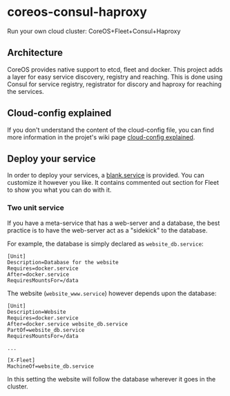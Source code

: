 # coreos-consul-haproxy
Run your own cloud cluster: CoreOS+Fleet+Consul+Haproxy

## Architecture
CoreOS provides native support to etcd, fleet and docker.
This project adds a layer for easy service discovery, registry and reaching. This is done using Consul for service registry, registrator for discory and haproxy for reaching the services.

## Cloud-config explained
If you don't understand the content of the cloud-config file, you can find more information in the projet's wiki page [cloud-config explained](https://github.com/auguster/coreos-consul-haproxy/wiki/cloud-config-explained).

## Deploy your service
In order to deploy your services, a [blank.service](blank.service) is provided. You can customize it however you like.
It contains commented out section for Fleet to show you what you can do with it.

### Two unit service
If you have a meta-service that has a web-server and a database, the best practice is to have the web-server act as a "sidekick" to the database.

For example, the database is simply declared as `website_db.service`:
```
[Unit]
Description=Database for the website
Requires=docker.service
After=docker.service
RequiresMountsFor=/data
```
The website (`website_www.service`) however depends upon the database:
```
[Unit]
Description=Website
Requires=docker.service
After=docker.service website_db.service
PartOf=website_db.service
RequiresMountsFor=/data

...

[X-Fleet]
MachineOf=website_db.service
```
In this setting the website will follow the database wherever it goes in the cluster.
